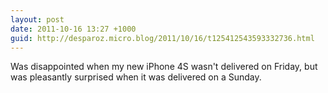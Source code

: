 ```yaml
---
layout: post
date: 2011-10-16 13:27 +1000
guid: http://desparoz.micro.blog/2011/10/16/t125412543593332736.html
---
```

Was disappointed when my new iPhone 4S wasn't delivered on Friday, but was pleasantly surprised when it was delivered on a Sunday.
